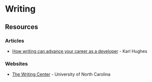 # Writing

## Resources

### Articles

* [How writing can advance your career as a developer](https://stackoverflow.blog/2021/08/09/how-writing-can-advance-your-career-as-a-developer/) - Karl Hughes

### Websites

* [The Writing Center](https://writingcenter.unc.edu/tips-and-tools/) - University of North Carolina

